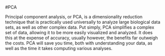 #PCA

Principal component analysis, or PCA, is a dimensionality reduction technique that is practically used universally to analyze large biological data sets, as well as other complex data. Put simply, PCA simplifies a complex set of data, allowing it to be more easily visualized and analyzed. It does this at the expense of accuracy, usually however, the benefits far outweigh the costs. PCA will save you time, both with understanding your data, as well as the time it takes computing various analyses.
